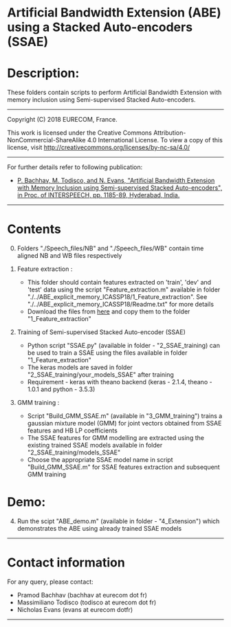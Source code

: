 # Artificial Bandwidth Extension (ABE) using a Stacked Auto-encoders (SSAE)

# Description:
These folders contain scripts to perform Artificial Bandwidth Extension with memory inclusion using Semi-supervised Stacked Auto-encoders.
____________________________________________________________________________
Copyright (C) 2018 EURECOM, France.

This work is licensed under the Creative Commons Attribution-NonCommercial-ShareAlike 4.0 International
License. To view a copy of this license, visit http://creativecommons.org/licenses/by-nc-sa/4.0/
____________________________________________________________________________

For further details refer to following publication:
- [P. Bachhav, M. Todisco, and N. Evans, "Artificial Bandwidth Extension with Memory Inclusion using Semi-supervised Stacked Auto-encoders", in Proc. of INTERSPEECH, pp. 1185-89, Hyderabad, India.](http://www.eurecom.fr/fr/publication/5592/download/sec-publi-5592.pdf)
____________________________________________________________________________

# Contents

0) Folders "./Speech_files/NB" and "./Speech_files/WB" contain time aligned NB and WB files respectively

1) Feature extraction :
     - This folder should contain features extracted on 'train', 'dev' and 'test' data using the script "Feature_extraction.m" available in folder 	   	     "./../ABE_explicit_memory_ICASSP18/1_Feature_extraction". See "./../ABE_explicit_memory_ICASSP18/Readme.txt" for more details
     - Download the files from [here](https://drive.google.com/drive/folders/1Tj0VtCJygK05B28cbAGsyNyXzetDdqm5?usp=sharing) and copy them to the folder "1_Feature_extraction"

2) Training of Semi-supervised Stacked Auto-encoder (SSAE)
     - Python script "SSAE.py" (available in folder - "2_SSAE_training) can be used to train a SSAE using the files available in folder "1_Feature_extraction"
     - The keras models are saved in folder "2_SSAE_training/your_models_SSAE" after training 
     - Requirement - keras with theano backend (keras - 2.1.4, theano - 1.0.1 and python - 3.5.3)

3) GMM training :
     - Script "Build_GMM_SSAE.m" (available in "3_GMM_training") trains a gaussian mixture model (GMM) for joint vectors obtained from SSAE features and HB LP coefficients 
     - The SSAE features for GMM modelling are extracted using the existing trained SSAE models available in folder "2_SSAE_training/models_SSAE"
     - Choose the appropriate SSAE model name in script "Build_GMM_SSAE.m" for SSAE features extraction and subsequent GMM training

# Demo:
4) Run the scipt "ABE_demo.m" (available in folder - "4_Extension") which demonstrates the ABE using already trained SSAE models
____________________________________________________________________________
# Contact information

For any query, please contact:

- Pramod Bachhav (bachhav at eurecom dot fr)
- Massimiliano Todisco (todisco at eurecom dot fr)
- Nicholas Evans (evans at eurecom dotfr)
____________________________________________________________________________

